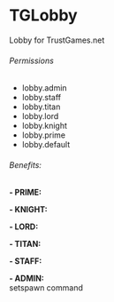 # TGLobby
Lobby for TrustGames.net

###### Permissions
- lobby.admin
- lobby.staff
- lobby.titan
- lobby.lord
- lobby.knight
- lobby.prime
- lobby.default

###### Benefits:
__- PRIME:__  

__- KNIGHT:__  

__- LORD:__  

__- TITAN:__  

__- STAFF:__  

__- ADMIN:__  
setspawn command  
